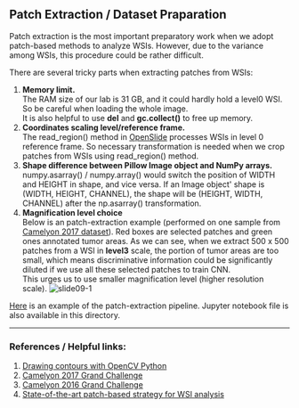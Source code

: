 ## Patch Extraction / Dataset Praparation <br>
Patch extraction is the most important preparatory work when we adopt patch-based methods to analyze WSIs. However, due to the variance among WSIs, this procedure could be rather difficult.<br>

There are several tricky parts when extracting patches from WSIs:
1. **Memory limit.** <br>
The RAM size of our lab is 31 GB, and it could hardly hold a level0 WSI. So be careful when loading the whole image.<br>
It is also helpful to use **del** and **gc.collect()** to free up memory.
2. **Coordinates scaling level/reference frame.** <br>
The read_region() method in [OpenSlide](http://openslide.org/api/python/) processes WSIs in level 0 reference frame. So
necessary transformation is needed when we crop patches from WSIs using read_region() method.
3. **Shape difference between Pillow Image object and NumPy arrays.** <br>
numpy.asarray() / numpy.array() would switch the position of WIDTH and HEIGHT in shape, and vice versa. 
If an Image object' shape is (WIDTH, HEIGHT, CHANNEL), the shape will be (HEIGHT, WIDTH, CHANNEL) after the np.asarray() transformation.
4. **Magnification level choice**<br>
Below is an patch-extraction example (performed on one sample from [Camelyon 2017 dataset](https://camelyon17.grand-challenge.org/data/)). Red boxes are selected patches and green ones annotated tumor areas. As we can see, when we extract 500 x 500 patches from a WSI in **level3** scale, the portion of tumor areas are too small, which means discriminative information could be significantly diluted if we use all these selected patches to train CNN. <br>This urges us to use smaller magnification level (higher resolution scale).
![slide09-1](http://119.29.151.114/images/level3_patche_extraction.jpeg)

[Here](http://119.29.151.114/patch_extraction_level3example.html) is an example of the patch-extraction pipeline. Jupyter notebook file is also available in this directory. 


-----------------------------------------------
### References / Helpful links:
1. [Drawing contours with OpenCV Python](https://docs.opencv.org/3.0-beta/doc/py_tutorials/py_imgproc/py_contours/py_table_of_contents_contours/py_table_of_contents_contours.html)
2. [Camelyon 2017 Grand Challenge](https://camelyon17.grand-challenge.org/)
3. [Camelyon 2016 Grand Challenge](https://camelyon16.grand-challenge.org/)
4. [State-of-the-art patch-based strategy for WSI analysis](https://arxiv.org/pdf/1504.07947.pdf)
